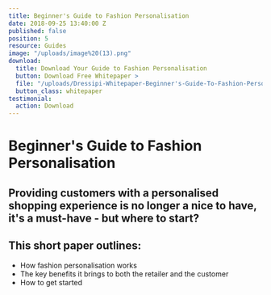 ```yaml
---
title: Beginner's Guide to Fashion Personalisation
date: 2018-09-25 13:40:00 Z
published: false
position: 5
resource: Guides
image: "/uploads/image%20(13).png"
download:
  title: Download Your Guide to Fashion Personalisation
  button: Download Free Whitepaper >
  file: "/uploads/Dressipi-Whitepaper-Beginner's-Guide-To-Fashion-Personalisation.pdf"
  button_class: whitepaper
testimonial:
  action: Download
---
```


# Beginner's Guide to Fashion Personalisation

## Providing customers with a personalised shopping experience is no longer a nice to have, it's a must-have - but where to start?

## This short paper outlines:

- How fashion personalisation works
- The key benefits it brings to both the retailer and the customer
- How to get started
